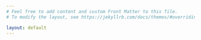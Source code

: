 ```yaml
---
# Feel free to add content and custom Front Matter to this file.
# To modify the layout, see https://jekyllrb.com/docs/themes/#overriding-theme-defaults

layout: default
---
```


<script language="javascript">
function probeId(probe) {
    return probe['id'];
}
function probeRawTitle(probe) {
    return "Probe #" + probeId(probe);
}
function probeTitle(probe) {
    if (probe['description']) {
        return probe['description'] + " (" + probeRawTitle(probe) + ")";
    } else {
        return probeRawTitle(probe);
    }
}
function probeUri(probe) {
    return 'https://atlas.ripe.net/probes/' + probe['id'] + '/';
}
function probeStatus(probe) {
    return "Status: " + probe['status']['name'];
}
function probeLink(probe) {
    return '<a href="' + probeUri(probe) + '" target="_blank">' + probeRawTitle(probe) + ' page on RIPE Atlas</a>';
}
function probePopup(probe) {
    return '<strong>' + probeTitle(probe) + '</strong><br />' + probeStatus(probe) + '<br />' + probeLink(probe);
}
function callback(data) {
    var active_probes = [];
    var inactive_probes = [];

    var active_probe_icon = L.icon({
        iconSize:      [25, 41],
        iconAnchor:    [12, 41],
        popupAnchor:   [1, -34],
        tooltipAnchor: [16, -28],
        shadowSize:    [41, 41],
        iconUrl:       'marker-active.png',
        shadowUrl:     'marker-shadow.png',
    });
    var inactive_probe_icon = L.icon({
        iconSize:      [25, 41],
        iconAnchor:    [12, 41],
        popupAnchor:   [1, -34],
        tooltipAnchor: [16, -28],
        shadowSize:    [41, 41],
        iconUrl:       'marker-inactive.png',
        shadowUrl:     'marker-shadow.png',
    });
    var ambassador_probe_icon = L.icon({
        iconSize:      [25, 41],
        iconAnchor:    [12, 41],
        popupAnchor:   [1, -34],
        tooltipAnchor: [16, -28],
        shadowSize:    [41, 41],
        iconUrl:       'marker-ambassador.png',
        shadowUrl:     'marker-shadow.png',
    });

    var ambassador_probe_ids = [
        52614,
        52814,
        53286,
    ];

    data['results'].forEach(r => {
        if (r['status']['id'] == '3') {
            inactive_probes.push(L.marker([r['geometry']['coordinates']['1'], r['geometry']['coordinates']['0']], { icon: inactive_probe_icon }).bindPopup(probePopup(r)));
        } else {
            var icon = active_probe_icon;
            if (ambassador_probe_ids.includes(probeId(r)))
                icon = ambassador_probe_icon;

            active_probes.push(L.marker([r['geometry']['coordinates']['1'], r['geometry']['coordinates']['0']], { icon: icon }).bindPopup(probePopup(r)));
        }
    });

    var mapsurfer    = L.tileLayer('https://api.openrouteservice.org/mapsurfer/{z}/{x}/{y}.png?api_key={orskey}', {attribution: 'Map data © <a href="https://maps.openrouteservice.org/">GIScience Research Group @ Heidelberg University</a>', orskey: '5b3ce3597851110001cf6248e6eeebc5abbe4825b1b19b3a321b7a15'});
    var osm          = L.tileLayer('https://{s}.tile.openstreetmap.fr/osmfr/{z}/{x}/{y}.png', { attribution: 'Map data © <a href="https://www.openstreetmap.fr/">OpenStreetMap France</a>' });
    var pirates      = L.tileLayer('https://{s}.tiles.mapbox.com/v4/mapbox.pirates/{z}/{x}/{y}.png?access_token=pk.eyJ1Ijoic21vcnRleCIsImEiOiJjams2eDRlNngxeG9zM3BtcTZ3cWV2aGE1In0.QE3nSWsjqOcjcZIhnX7eXg', {attribution: 'Pirates © <a href="https://www.mapbox.com/about/maps/">Mapbox</a>'});
    var highcontrast = L.tileLayer('https://{s}.tiles.mapbox.com/v4/mapbox.high-contrast/{z}/{x}/{y}.png?access_token=pk.eyJ1Ijoic21vcnRleCIsImEiOiJjams2eDRlNngxeG9zM3BtcTZ3cWV2aGE1In0.QE3nSWsjqOcjcZIhnX7eXg', {attribution: 'Mapbox High Contrast © <a href="https://www.mapbox.com/about/maps/">Mapbox</a>'});
    var toner        = L.tileLayer('https://stamen-tiles-{s}.a.ssl.fastly.net/toner/{z}/{x}/{y}.png', {attribution: 'Toner © <a href="https://maps.stamen.com/">Stamen Design</a>' });

    var markers_layer = L.markerClusterGroup();

    var active_probes_layer   = L.featureGroup.subGroup(markers_layer, active_probes);
    var inactive_probes_layer = L.featureGroup.subGroup(markers_layer, inactive_probes);

    markers_layer.addLayer(active_probes_layer, inactive_probes_layer);

    var map = L.map('map', {layers: [mapsurfer, markers_layer, active_probes_layer, inactive_probes_layer]});

    L.control.scale({maxWidth: 300}).addTo(map);

    var base_layers = {
        'MapSurfer':            mapsurfer,
        'Mapbox High Contrast': highcontrast,
        'OpenStreetMap France': osm,
        'Pirate':               pirates,
        'Toner':                toner
    };
    var overlays = {
        'Active probes':   active_probes_layer,
        'Inactive probes': inactive_probes_layer,
    };
    L.control.layers(base_layers, overlays).addTo(map);

    a = [-30, -158]
    b = [-7, -132]
    map.fitBounds([a, b]);
}

var script = document.createElement('script');
script.src = 'https://atlas.ripe.net/api/v2/probes/?country_code=PF&format=jsonp';

document.getElementsByTagName('head')[0].appendChild(script);
</script>

